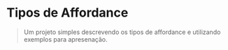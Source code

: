 # Tipos de Affordance

> Um projeto simples descrevendo os tipos de affordance e utilizando exemplos para apresenação.
